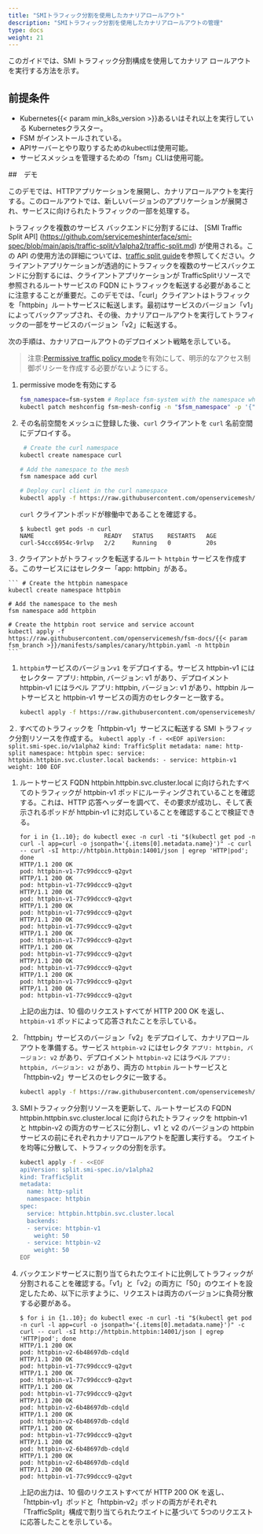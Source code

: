 ```yaml
---
title: "SMIトラフィック分割を使用したカナリアロールアウト"
description: "SMIトラフィック分割を使用したカナリアロールアウトの管理"
type: docs
weight: 21
---
```


このガイドでは、SMI トラフィック分割構成を使用してカナリア ロールアウトを実行する方法を示す。

## 前提条件

- Kubernetes{{< param min_k8s_version >}}あるいはそれ以上を実行している Kubernetesクラスター。
- FSM がインストールされている。
- APIサーバーとやり取りするためのkubectlは使用可能。
- サービスメッシュを管理するための「fsm」CLIは使用可能。


##　デモ

このデモでは、HTTPアプリケーションを展開し、カナリアロールアウトを実行する。このロールアウトでは、新しいバージョンのアプリケーションが展開され、サービスに向けられたトラフィックの一部を処理する。

トラフィックを複数のサービス バックエンドに分割するには、 [SMI Traffic Split API] (https://github.com/servicemeshinterface/smi-spec/blob/main/apis/traffic-split/v1alpha2/traffic-split.md) が使用される。この API の使用方法の詳細については、[traffic split guide](/docs/guides/traffic_management/traffic_split)を参照してください。クライアントアプリケーションが透過的にトラフィックを複数のサービスバックエンドに分割するには、クライアントアプリケーションが TrafficSplitリソースで参照されるルートサービスの FQDN にトラフィックを転送する必要があることに注意することが重要だ。このデモでは、「curl」クライアントはトラフィックを「httpbin」ルートサービスに転送します。最初はサービスのバージョン「v1」によってバックアップされ、その後、カナリアロールアウトを実行してトラフィックの一部をサービスのバージョン「v2」に転送する。

次の手順は、カナリアロールアウトのデプロイメント戦略を示している。
> 注意:[Permissive traffic policy mode](/docs/guides/traffic_management/permissive_mode)を有効にして、明示的なアクセス制御ポリシーを作成する必要がないようにする。

1. permissive modeを有効にする

    ```bash
    fsm_namespace=fsm-system # Replace fsm-system with the namespace where FSM is installed
    kubectl patch meshconfig fsm-mesh-config -n "$fsm_namespace" -p '{"spec":{"traffic":{"enablePermissiveTrafficPolicyMode":true}}}'  --type=merge
    ```

2. その名前空間をメッシュに登録した後、`curl` クライアントを `curl` 名前空間にデプロイする。

    ```bash
     # Create the curl namespace
    kubectl create namespace curl

    # Add the namespace to the mesh
    fsm namespace add curl

    # Deploy curl client in the curl namespace
    kubectl apply -f https://raw.githubusercontent.com/openservicemesh/fsm-docs/{{< param fsm_branch >}}/manifests/samples/curl/curl.yaml -n curl
    ```

    `curl` クライアントポッドが稼働中であることを確認する。
    ```console
    $ kubectl get pods -n curl
    NAME                    READY   STATUS    RESTARTS   AGE
    curl-54ccc6954c-9rlvp   2/2     Running   0          20s
    ```

３. クライアントがトラフィックを転送するルート `httpbin` サービスを作成する。このサービスにはセレクター「app: httpbin」がある。

    ``` # Create the httpbin namespace
    kubectl create namespace httpbin

    # Add the namespace to the mesh
    fsm namespace add httpbin

    # Create the httpbin root service and service account
    kubectl apply -f https://raw.githubusercontent.com/openservicemesh/fsm-docs/{{< param fsm_branch >}}/manifests/samples/canary/httpbin.yaml -n httpbin
    ```

1.  `httpbin`サービスのバージョン`v1` をデプロイする。サービス httpbin-v1 にはセレクター アプリ: httpbin, バージョン: v1 があり、デプロイメント httpbin-v1 にはラベル アプリ: httpbin, バージョン: v1 があり、httpbin ルートサービスと httpbin-v1 サービスの両方のセレクターと一致する。

    ```bash
    kubectl apply -f https://raw.githubusercontent.com/openservicemesh/fsm-docs/{{< param fsm_branch >}}/manifests/samples/canary/httpbin-v1.yaml -n httpbin
    ```

２. すべてのトラフィックを「httpbin-v1」サービスに転送する SMI トラフィック分割リソースを作成する。
    ```kubectl apply -f - <<EOF
    apiVersion: split.smi-spec.io/v1alpha2
    kind: TrafficSplit
    metadata:
      name: http-split
      namespace: httpbin
    spec:
      service: httpbin.httpbin.svc.cluster.local
      backends:
      - service: httpbin-v1
        weight: 100
    EOF
    ```

1. ルートサービス FQDN httpbin.httpbin.svc.cluster.local に向けられたすべてのトラフィックが httpbin-v1 ポッドにルーティングされていることを確認する。これは、HTTP 応答ヘッダーを調べて、その要求が成功し、そして表示されるポッドが httpbin-v1 に対応していることを確認することで検証できる。

    ```console
    for i in {1..10}; do kubectl exec -n curl -ti "$(kubectl get pod -n curl -l app=curl -o jsonpath='{.items[0].metadata.name}')" -c curl -- curl -sI http://httpbin.httpbin:14001/json | egrep 'HTTP|pod'; done
    HTTP/1.1 200 OK
    pod: httpbin-v1-77c99dccc9-q2gvt
    HTTP/1.1 200 OK
    pod: httpbin-v1-77c99dccc9-q2gvt
    HTTP/1.1 200 OK
    pod: httpbin-v1-77c99dccc9-q2gvt
    HTTP/1.1 200 OK
    pod: httpbin-v1-77c99dccc9-q2gvt
    HTTP/1.1 200 OK
    pod: httpbin-v1-77c99dccc9-q2gvt
    HTTP/1.1 200 OK
    pod: httpbin-v1-77c99dccc9-q2gvt
    HTTP/1.1 200 OK
    pod: httpbin-v1-77c99dccc9-q2gvt
    HTTP/1.1 200 OK
    pod: httpbin-v1-77c99dccc9-q2gvt
    HTTP/1.1 200 OK
    pod: httpbin-v1-77c99dccc9-q2gvt
    HTTP/1.1 200 OK
    pod: httpbin-v1-77c99dccc9-q2gvt
    ```

    上記の出力は、10 個のリクエストすべてが HTTP 200 OK を返し、`httpbin-v1` ポッドによって応答されたことを示している。

1. 「httpbin」サービスのバージョン「v2」をデプロイして、カナリアロールアウトを準備する。サービス `httpbin-v2` にはセレクタ `アプリ: httpbin, バージョン: v2` があり、デプロイメント `httpbin-v2` にはラベル `アプリ: httpbin, バージョン: v2` があり、両方の `httpbin` ルートサービスと「httpbin-v2」サービスのセレクタに一致する。

    ```bash
    kubectl apply -f https://raw.githubusercontent.com/openservicemesh/fsm-docs/{{< param fsm_branch >}}/manifests/samples/canary/httpbin-v2.yaml -n httpbin
    ```

1. SMIトラフィック分割リソースを更新して、ルートサービスの FQDN httpbin.httpbin.svc.cluster.local に向けられたトラフィックを httpbin-v1 と httpbin-v2 の両方のサービスに分割し、v1 と v2 のバージョンの httpbin サービスの前にそれぞれカナリアロールアウトを配置し実行する。 ウエイトを均等に分散して、トラフィックの分割を示す。

    ```bash
    kubectl apply -f - <<EOF
    apiVersion: split.smi-spec.io/v1alpha2
    kind: TrafficSplit
    metadata:
      name: http-split
      namespace: httpbin
    spec:
      service: httpbin.httpbin.svc.cluster.local
      backends:
      - service: httpbin-v1
        weight: 50
      - service: httpbin-v2
        weight: 50
    EOF
    ```

1. バックエンドサービスに割り当てられたウエイトに比例してトラフィックが分割されることを確認する。「v1」と「v2」の両方に「50」のウエイトを設定したため、以下に示すように、リクエストは両方のバージョンに負荷分散する必要がある。

    ```console
    $ for i in {1..10}; do kubectl exec -n curl -ti "$(kubectl get pod -n curl -l app=curl -o jsonpath='{.items[0].metadata.name}')" -c curl -- curl -sI http://httpbin.httpbin:14001/json | egrep 'HTTP|pod'; done
    HTTP/1.1 200 OK
    pod: httpbin-v2-6b48697db-cdqld
    HTTP/1.1 200 OK
    pod: httpbin-v1-77c99dccc9-q2gvt
    HTTP/1.1 200 OK
    pod: httpbin-v1-77c99dccc9-q2gvt
    HTTP/1.1 200 OK
    pod: httpbin-v1-77c99dccc9-q2gvt
    HTTP/1.1 200 OK
    pod: httpbin-v2-6b48697db-cdqld
    HTTP/1.1 200 OK
    pod: httpbin-v2-6b48697db-cdqld
    HTTP/1.1 200 OK
    pod: httpbin-v1-77c99dccc9-q2gvt
    HTTP/1.1 200 OK
    pod: httpbin-v2-6b48697db-cdqld
    HTTP/1.1 200 OK
    pod: httpbin-v2-6b48697db-cdqld
    HTTP/1.1 200 OK
    pod: httpbin-v1-77c99dccc9-q2gvt
    ```

    
    上記の出力は、10 個のリクエストすべてが HTTP 200 OK を返し、「httpbin-v1」ポッドと「httpbin-v2」ポッドの両方がそれぞれ「TrafficSplit」構成で割り当てられたウエイトに基づいて 5つのリクエストに応答したことを示している。
